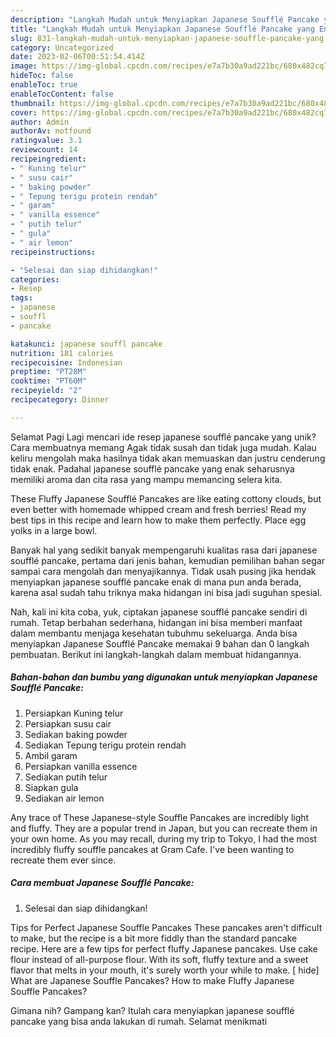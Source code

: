 ```yaml
---
description: "Langkah Mudah untuk Menyiapkan Japanese Soufflé Pancake yang Enak"
title: "Langkah Mudah untuk Menyiapkan Japanese Soufflé Pancake yang Enak"
slug: 831-langkah-mudah-untuk-menyiapkan-japanese-souffle-pancake-yang-enak
category: Uncategorized
date: 2023-02-06T00:51:54.414Z
image: https://img-global.cpcdn.com/recipes/e7a7b30a9ad221bc/680x482cq70/japanese-souffle-pancake-foto-resep-utama.jpg
hideToc: false
enableToc: true
enableTocContent: false
thumbnail: https://img-global.cpcdn.com/recipes/e7a7b30a9ad221bc/680x482cq70/japanese-souffle-pancake-foto-resep-utama.jpg
cover: https://img-global.cpcdn.com/recipes/e7a7b30a9ad221bc/680x482cq70/japanese-souffle-pancake-foto-resep-utama.jpg
author: Admin
authorAv: notfound
ratingvalue: 3.1
reviewcount: 14
recipeingredient:
- " Kuning telur"
- " susu cair"
- " baking powder"
- " Tepung terigu protein rendah"
- " garam"
- " vanilla essence"
- " putih telur"
- " gula"
- " air lemon"
recipeinstructions:

- "Selesai dan siap dihidangkan!"
categories:
- Resep
tags:
- japanese
- souffl
- pancake

katakunci: japanese souffl pancake 
nutrition: 181 calories
recipecuisine: Indonesian
preptime: "PT28M"
cooktime: "PT60M"
recipeyield: "2"
recipecategory: Dinner

---
```



Selamat Pagi Lagi mencari ide resep japanese soufflé pancake yang unik? Cara membuatnya memang Agak tidak susah dan tidak juga mudah. Kalau keliru mengolah maka hasilnya tidak akan memuaskan dan justru cenderung tidak enak. Padahal japanese soufflé pancake yang enak seharusnya memiliki aroma dan cita rasa yang mampu memancing selera kita.


These Fluffy Japanese Soufflé Pancakes are like eating cottony clouds, but even better with homemade whipped cream and fresh berries! Read my best tips in this recipe and learn how to make them perfectly. Place egg yolks in a large bowl.

Banyak hal yang sedikit banyak mempengaruhi kualitas rasa dari japanese soufflé pancake, pertama dari jenis bahan, kemudian pemilihan bahan segar sampai cara mengolah dan menyajikannya. Tidak usah pusing jika hendak menyiapkan japanese soufflé pancake enak di mana pun anda berada, karena asal sudah tahu triknya maka hidangan ini bisa jadi suguhan spesial.


Nah, kali ini kita coba, yuk, ciptakan japanese soufflé pancake sendiri di rumah. Tetap berbahan sederhana, hidangan ini bisa memberi manfaat dalam membantu menjaga kesehatan tubuhmu sekeluarga. Anda bisa menyiapkan Japanese Soufflé Pancake memakai 9 bahan dan 0 langkah pembuatan. Berikut ini langkah-langkah dalam membuat hidangannya.

<!--inarticleads1-->

##### Bahan-bahan dan bumbu yang digunakan untuk menyiapkan Japanese Soufflé Pancake:

1. Persiapkan  Kuning telur
1. Persiapkan  susu cair
1. Sediakan  baking powder
1. Sediakan  Tepung terigu protein rendah
1. Ambil  garam
1. Persiapkan  vanilla essence
1. Sediakan  putih telur
1. Siapkan  gula
1. Sediakan  air lemon


Any trace of These Japanese-style Souffle Pancakes are incredibly light and fluffy. They are a popular trend in Japan, but you can recreate them in your own home. As you may recall, during my trip to Tokyo, I had the most incredibly fluffy souffle pancakes at Gram Cafe. I&#39;ve been wanting to recreate them ever since. 

<!--inarticleads2-->

##### Cara membuat Japanese Soufflé Pancake:


1. Selesai dan siap dihidangkan!

Tips for Perfect Japanese Souffle Pancakes These pancakes aren&#39;t difficult to make, but the recipe is a bit more fiddly than the standard pancake recipe. Here are a few tips for perfect fluffy Japanese pancakes. Use cake flour instead of all-purpose flour. With its soft, fluffy texture and a sweet flavor that melts in your mouth, it&#39;s surely worth your while to make. [ hide] What are Japanese Souffle Pancakes? How to make Fluffy Japanese Souffle Pancakes? 

Gimana nih? Gampang kan? Itulah cara menyiapkan japanese soufflé pancake yang bisa anda lakukan di rumah. Selamat menikmati
